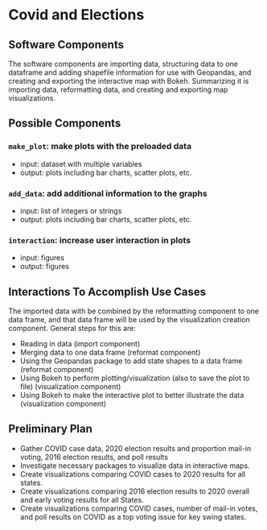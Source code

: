 # Covid and Elections

## Software Components
The software components are importing data, structuring data to one dataframe and adding shapefile information for use with Geopandas, and creating and exporting the interactive map with Bokeh. Summarizing it is importing data, reformatting data, and creating and exporting map visualizations.

## Possible Components
### `make_plot`: make plots with the preloaded data
- input: dataset with multiple variables
- output: plots including bar charts, scatter plots, etc.
### `add_data`: add additional information to the graphs
- input: list of integers or strings
- output: plots including bar charts, scatter plots, etc.
### `interaction`: increase user interaction in plots
- input: figures
- output: figures

## Interactions To Accomplish Use Cases
The imported data with be combined by the reformatting component to one data frame, and that data frame will be used
by the visualization creation component. General steps for this are:
- Reading in data (import component)
- Merging data to one data frame (reformat component)
- Using the Geopandas package to add state shapes to a data frame (reformat component)
- Using Bokeh to perform plotting/visualization (also to save the plot to file) (visualization component)
- Using Bokeh to make the interactive plot to better illustrate the data (visualization component)

## Preliminary Plan
- Gather COVID case data, 2020 election results and proportion mail-in voting, 2016 election results, and poll results
- Investigate necessary packages to visualize data in interactive maps.
- Create visualizations comparing COVID cases to 2020 results for all states.
- Create visualizations comparing 2016 election results to 2020 overall and early voting results for all States.
- Create visualizations comparing COVID cases, number of mail-in votes, and poll results on COVID as a top voting issue for key swing states.